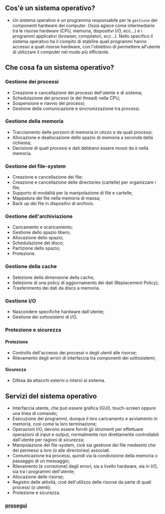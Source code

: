 ## Cos'è un sistema operativo?
- Un sistema operativo è un programma responsabile per la `gestione` dei componenti hardware dei computer. Ossia agisce come intermediario tra le risorse hardware (CPU, memoria, dispositivi I/O, ecc...) e i programmi applicativi (browser, compilatori, ecc...). Nello specifico il sistema operativo ha il compito di stabilire quali programmi hanno accesso a quali risorse hardware, con l'obiettivo di permettere all'utente di utilizzare il computer nel modo più efficiente.


## Che cosa fa un sistema operativo?
### Gestione dei processi
- Creazione e cancellazione dei processi dell'utente e di sistema;
- Schedulazione dei processi (e dei thread) nella CPU;
- Sospensione e riavvio dei processi;
- Gestione della comunicazione e sincronizzazione tra processi.

### Gestione della memoria
- Tracciamento delle porzioni di memoria in utizzo e da quali processi;
- Allocazione e deallocazione dello spazio di memoria a seconda della richiesta;
- Decisione di quali processi e dati debbano essere mossi da e nella memoria.

### Gestione del file-system
- Creazione e cancellazione dei file;
- Creazione e cancellazione delle directories (cartelle) per organizzare i file;
- Supporto di modalità per la manipolazione di file e cartelle;
- Mappatura dei file nella memoria di massa;
- Back up dei file in dispositivi di archivio.

### Gestione dell'archiviazione
- Caricamento e scaricamento;
- Gestione dello spazio libero;
- Allocazione dello spazio;
- Schedulazione del disco;
- Partizione dello spazio;
- Protezione.

### Gestione della cache
- Selezione della dimensione della cache;
- Selezione di una policy di aggiornamento dei dati (Replacement Policy);
- Trasferimento dei dati da disco a memoria.

### Gestione I/O
- Nascondere specifiche hardware dall'utente;
- Gestione dei sottosistemi di I/O.

### Protezione e sicurezza
#### Protezione
- Controllo dell'accesso dei processi o degli utenti alle risorse;
- Rilevamento degli errori di interfaccia tra componenti dei sottosistemi;
#### Sicurezza
- Difesa da attacchi esterni o interni al sistema.



## Servizi del sistema operativo
- Interfaccia utente, che può essere grafica (GUI), touch-screen oppure una linea di comando;
- Esecuzione dei programmi, dunque il loro caricamento e avviamento in memoria, così come la loro terminazione;
- Operazioni I/O, devono essere forniti gli strumenti per effettuare operazioni di input e output, normalmente non direttamente controllabili dall'utente per ragioni di sicurezza;
- Manipolazione del file-system, cioè sia gestione dei file medesimi che dei permessi a loro (o alle directories) associati.
- Comunicazione tra processi, quindi via la condivisione della memoria o passaggio di un messaggio;
- Rilevamento (e correzione) degli errori, sia a livello hardware, sia in I/O, sia tra i programmi dell'utente;
- Allocazione delle risorse;
- Registro delle attività, cioè dell'utilizzo delle risorse da parte di quali processi (o utenti);
- Protezione e sicurezza.

### [prosegui](https://github.com/Gabri432/Sistemi_operativi/blob/master/Architettura/parte_2.md)
